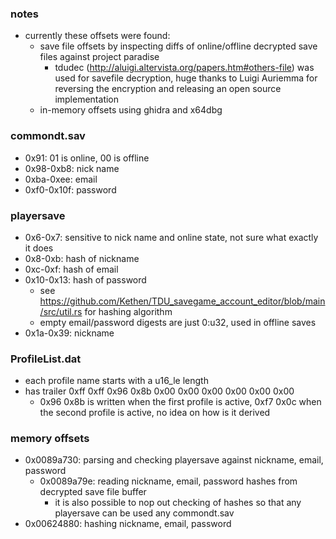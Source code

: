 ### notes
- currently these offsets were found:
	- save file offsets by inspecting diffs of online/offline decrypted save files against project paradise
		- tdudec (http://aluigi.altervista.org/papers.htm#others-file) was used for savefile decryption, huge thanks to Luigi Auriemma for reversing the encryption and releasing an open source implementation
	- in-memory offsets using ghidra and x64dbg

### commondt.sav
- 0x91: 01 is online, 00 is offline
- 0x98-0xb8: nick name
- 0xba-0xee: email
- 0xf0-0x10f: password

### playersave
- 0x6-0x7: sensitive to nick name and online state, not sure what exactly it does
- 0x8-0xb: hash of nickname
- 0xc-0xf: hash of email
- 0x10-0x13: hash of password
	- see https://github.com/Kethen/TDU_savegame_account_editor/blob/main/src/util.rs for hashing algorithm
	- empty email/password digests are just 0:u32, used in offline saves
- 0x1a-0x39: nickname

### ProfileList.dat
- each profile name starts with a u16_le length
- has trailer 0xff 0xff 0x96 0x8b 0x00 0x00 0x00 0x00 0x00 0x00
	- 0x96 0x8b is written when the first profile is active, 0xf7 0x0c when the second profile is active, no idea on how is it derived
### memory offsets
- 0x0089a730: parsing and checking playersave against nickname, email, password
	- 0x0089a79e: reading nickname, email, password hashes from decrypted save file buffer
		- it is also possible to nop out checking of hashes so that any playersave can be used any commondt.sav
- 0x00624880: hashing nickname, email, password

